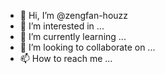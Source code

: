 - 👋 Hi, I’m @zengfan-houzz
- 👀 I’m interested in ...
- 🌱 I’m currently learning ...
- 💞️ I’m looking to collaborate on ...
- 📫 How to reach me ...

<!---
zengfan-houzz/zengfan-houzz is a ✨ special ✨ repository because its `README.md` (this file) appears on your GitHub profile.
You can click the Preview link to take a look at your changes.
--->
